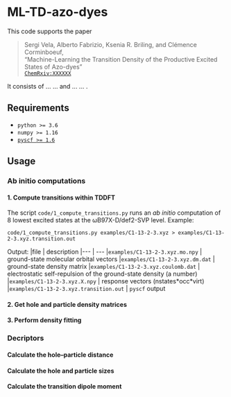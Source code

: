 # ML-TD-azo-dyes

This code supports the paper
> Sergi Vela, Alberto Fabrizio, Ksenia R. Briling, and Clémence Corminboeuf,<br>
> “Machine-Learning the Transition Density of the Productive Excited States of Azo-dyes”<br>
> [`ChemRxiv:XXXXXX`](https://chemrxiv.org/xxxxxx)<br>

It consists of ... ... and ... ... .

## Requirements
* `python >= 3.6`
* `numpy >= 1.16`
* [`pyscf >= 1.6`](https://github.com/pyscf/pyscf)

## Usage

### Ab initio computations

#### 1. Compute transitions within TDDFT

The script
`code/1_compute_transitions.py`
runs an *ab initio* computation of 8 lowest excited states at the ωB97X-D/def2-SVP level.
Example:
```
code/1_compute_transitions.py examples/C1-13-2-3.xyz > examples/C1-13-2-3.xyz.transition.out
```
Output:
|file                                      | description
|---                                       | ---
|`examples/C1-13-2-3.xyz.mo.npy`           | ground-state molecular orbital vectors
|`examples/C1-13-2-3.xyz.dm.dat`           | ground-state density matrix
|`examples/C1-13-2-3.xyz.coulomb.dat`      | electrostatic self-repulsion of the ground-state density (a number)
|`examples/C1-13-2-3.xyz.X.npy`            | response vectors (nstates\*occ\*virt)
|`examples/C1-13-2-3.xyz.transition.out`   | `pyscf` output

#### 2. Get hole and particle density matrices

#### 3. Perform density fitting

### Decriptors

#### Calculate the hole–particle distance

#### Calculate the hole and particle sizes

#### Calculate the transition dipole moment
